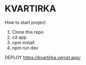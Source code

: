 # KVARTIRKA
How to start project 
1. Clone this repo 
2. cd app
3. npm install
4. npm run dev

DEPLOY
https://kvartirka.vercel.app/

